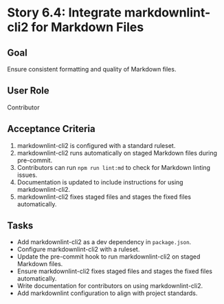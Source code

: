 # Story 6.4: Integrate markdownlint-cli2 for Markdown Files

## Goal

Ensure consistent formatting and quality of Markdown files.

## User Role

Contributor

## Acceptance Criteria

1. markdownlint-cli2 is configured with a standard ruleset.
2. markdownlint-cli2 runs automatically on staged Markdown files during pre-commit.
3. Contributors can run `npm run lint:md` to check for Markdown linting issues.
4. Documentation is updated to include instructions for using markdownlint-cli2.
5. markdownlint-cli2 fixes staged files and stages the fixed files automatically.

## Tasks

- Add markdownlint-cli2 as a dev dependency in `package.json`.
- Configure markdownlint-cli2 with a ruleset.
- Update the pre-commit hook to run markdownlint-cli2 on staged Markdown files.
- Ensure markdownlint-cli2 fixes staged files and stages the fixed files automatically.
- Write documentation for contributors on using markdownlint-cli2.
- Add markdownlint configuration to align with project standards.
